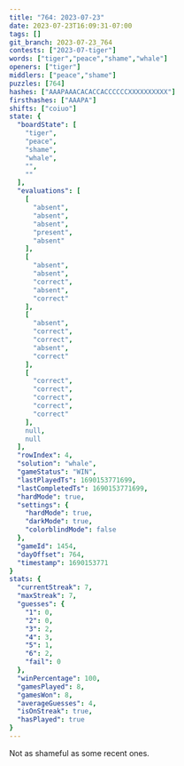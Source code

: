 ```yaml
---
title: "764: 2023-07-23"
date: 2023-07-23T16:09:31-07:00
tags: []
git_branch: 2023-07-23_764
contests: ["2023-07-tiger"]
words: ["tiger","peace","shame","whale"]
openers: ["tiger"]
middlers: ["peace","shame"]
puzzles: [764]
hashes: ["AAAPAAACACACCACCCCCCXXXXXXXXXX"]
firsthashes: ["AAAPA"]
shifts: ["coiuo"]
state: {
  "boardState": [
    "tiger",
    "peace",
    "shame",
    "whale",
    "",
    ""
  ],
  "evaluations": [
    [
      "absent",
      "absent",
      "absent",
      "present",
      "absent"
    ],
    [
      "absent",
      "absent",
      "correct",
      "absent",
      "correct"
    ],
    [
      "absent",
      "correct",
      "correct",
      "absent",
      "correct"
    ],
    [
      "correct",
      "correct",
      "correct",
      "correct",
      "correct"
    ],
    null,
    null
  ],
  "rowIndex": 4,
  "solution": "whale",
  "gameStatus": "WIN",
  "lastPlayedTs": 1690153771699,
  "lastCompletedTs": 1690153771699,
  "hardMode": true,
  "settings": {
    "hardMode": true,
    "darkMode": true,
    "colorblindMode": false
  },
  "gameId": 1454,
  "dayOffset": 764,
  "timestamp": 1690153771
}
stats: {
  "currentStreak": 7,
  "maxStreak": 7,
  "guesses": {
    "1": 0,
    "2": 0,
    "3": 2,
    "4": 3,
    "5": 1,
    "6": 2,
    "fail": 0
  },
  "winPercentage": 100,
  "gamesPlayed": 8,
  "gamesWon": 8,
  "averageGuesses": 4,
  "isOnStreak": true,
  "hasPlayed": true
}
---
```

<!-- more -->
Not as shameful as some recent ones. 
